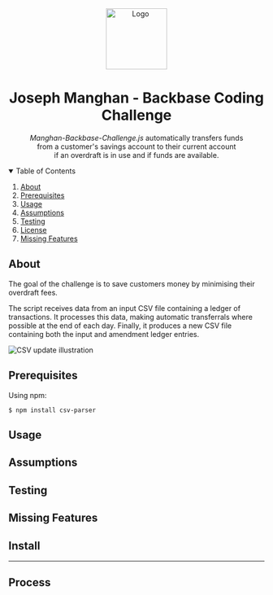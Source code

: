 <div align="center">
  <img src="https://svgshare.com/i/Y_7.svg" alt="Logo" width="120" height="120">
<h1 align="center"> Joseph Manghan - Backbase Coding Challenge</h1>

  <p>
    <em>Manghan-Backbase-Challenge.js</em> automatically transfers funds <br>from a customer's savings account to their current account <br>if an overdraft is in use and if funds are      available. 
  </p>
</div>

<!-- TABLE OF CONTENTS -->
<details open="open">
  <summary>Table of Contents</summary>
  <ol>
    <li><a href="#about">About</a></li>
    <li><a href="#Prerequisites">Prerequisites</a></li>
    <li><a href="#usage">Usage</a></li>
    <li><a href="#assumptions">Assumptions</a></li>
    <li><a href="#testing">Testing</a></li>
    <li><a href="#license">License</a></li>
    <li><a href="#missing-features">Missing Features</a></li>
  </ol>
</details>

## About

The goal of the challenge is to save customers money by minimising their overdraft fees. 

The script receives data from an input CSV file containing a ledger of transactions. It processes this data, making automatic transferrals where possible at the end of each day. Finally, it produces a new CSV file containing both the input and amendment ledger entries.

<div align="centre">
  <img src="https://i.ibb.co/YZnSQXy/csv-update-illustration.png" alt="CSV update illustration">
</div>

## Prerequisites

Using npm:

```console
$ npm install csv-parser
```

## Usage 

## Assumptions

## Testing

## Missing Features

## Install

- - -

## Process
